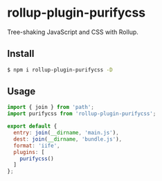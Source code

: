 # rollup-plugin-purifycss

Tree-shaking JavaScript and CSS with Rollup.

## Install

```bash
$ npm i rollup-plugin-purifycss -D
```

## Usage

```js
import { join } from 'path';
import purifycss from 'rollup-plugin-purifycss';

export default {
  entry: join(__dirname, 'main.js'),
  dest: join(__dirname, 'bundle.js'),
  format: 'iife',
  plugins: [
    purifycss()
  ]
};
```

